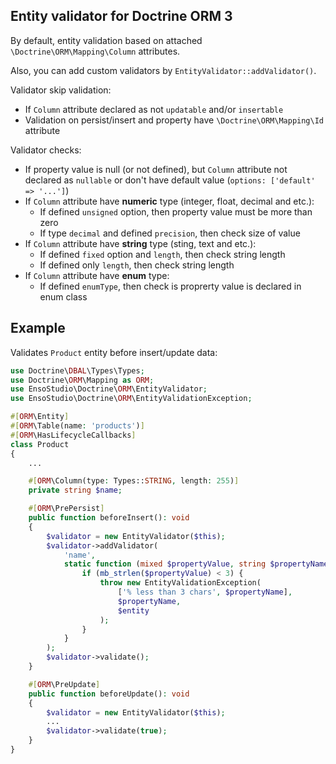 ## Entity validator for Doctrine ORM 3

By default, entity validation based on attached `\Doctrine\ORM\Mapping\Column` attributes.

Also, you can add custom validators by `EntityValidator::addValidator()`.

Validator skip validation:
- If `Column` attribute declared as not `updatable` and/or `insertable`
- Validation on persist/insert and property have `\Doctrine\ORM\Mapping\Id` attribute

Validator checks:
- If property value is null (or not defined), but `Column` attribute not declared as `nullable` or don't have default value (`options: ['default' => '...']`)
- If `Column` attribute have **numeric** type (integer, float, decimal and etc.):
  - If defined `unsigned` option, then property value must be more than zero
  - If type `decimal` and defined `precision`, then check size of value
- If `Column` attribute have **string** type (sting, text and etc.):
  - If defined `fixed` option and `length`, then check string length
  - If defined only `length`, then check string length
- If `Column` attribute have **enum** type:
  - If defined `enumType`, then check is proprerty value is declared in enum class

## Example

Validates `Product` entity before insert/update data:

```php
use Doctrine\DBAL\Types\Types;
use Doctrine\ORM\Mapping as ORM;
use EnsoStudio\Doctrine\ORM\EntityValidator;
use EnsoStudio\Doctrine\ORM\EntityValidationException;

#[ORM\Entity]
#[ORM\Table(name: 'products')]
#[ORM\HasLifecycleCallbacks]
class Product
{
    ...

    #[ORM\Column(type: Types::STRING, length: 255)]
    private string $name;

    #[ORM\PrePersist]
    public function beforeInsert(): void
    {
        $validator = new EntityValidator($this);
        $validator->addValidator(
            'name', 
            static function (mixed $propertyValue, string $propertyName, object $entity) {
                if (mb_strlen($propertyValue) < 3) {
                    throw new EntityValidationException(
                        ['% less than 3 chars', $propertyName],
                        $propertyName,
                        $entity
                    );
                }
            }
        );
        $validator->validate();
    }

    #[ORM\PreUpdate]
    public function beforeUpdate(): void
    {
        $validator = new EntityValidator($this);
        ...
        $validator->validate(true);
    }
}
```